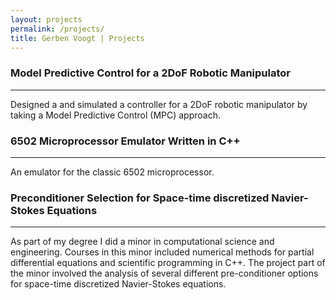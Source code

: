 ```yaml
---
layout: projects
permalink: /projects/
title: Gerben Voogt | Projects
---
```



### Model Predictive Control for a 2DoF Robotic Manipulator

---
Designed a and simulated a controller for a 2DoF robotic manipulator by taking a Model Predictive Control (MPC) approach. 


### 6502 Microprocessor Emulator Written in C++

---
An emulator for the classic 6502 microprocessor. 


### Preconditioner Selection for Space-time discretized Navier-Stokes Equations

---
As part of my degree I did a minor in computational science and engineering. Courses in this minor included numerical methods for partial differential equations and scientific programming in C++. The project part of the minor involved the analysis of several different pre-conditioner options for space-time discretized Navier-Stokes equations.

